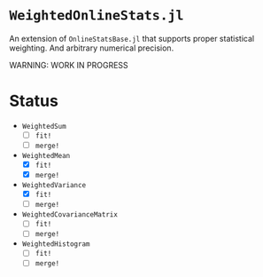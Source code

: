 
# `WeightedOnlineStats.jl`

An extension of `OnlineStatsBase.jl` that supports proper statistical weighting. And
arbitrary numerical precision.

WARNING: WORK IN PROGRESS

# Status

- `WeightedSum`
  - [ ] `fit!`
  - [ ] `merge!`
- `WeightedMean`
  - [x] `fit!`
  - [x] `merge!`
- `WeightedVariance`
  - [x] `fit!`
  - [ ] `merge!`
- `WeightedCovarianceMatrix`
  - [ ] `fit!`
  - [ ] `merge!`
- `WeightedHistogram`
  - [ ] `fit!`
  - [ ] `merge!`
